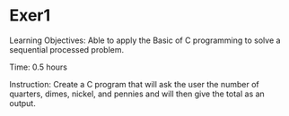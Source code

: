 # Exer1

Learning Objectives:
Able to apply the Basic of C programming to solve a sequential processed problem.

Time: 0.5 hours

Instruction:
Create a C program that will ask the user the number of quarters, dimes, nickel, and pennies and will then give the total as an output.
